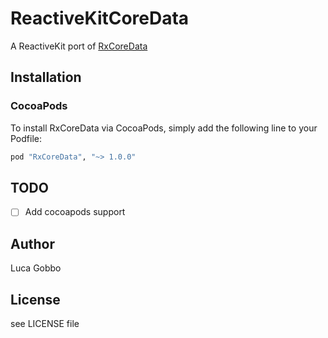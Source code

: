 # ReactiveKitCoreData

A ReactiveKit port of [RxCoreData](https://github.com/RxSwiftCommunity/RxCoreData)

## Installation

### CocoaPods

To install RxCoreData via CocoaPods, simply add the following line to your Podfile:

```ruby
pod "RxCoreData", "~> 1.0.0"
```

## TODO
- [ ] Add cocoapods support

## Author

Luca Gobbo

## License

see LICENSE file
